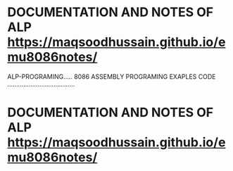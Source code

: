 #     DOCUMENTATION AND NOTES OF ALP https://maqsoodhussain.github.io/emu8086notes/

ALP-PROGRAMING.....
8086 ASSEMBLY PROGRAMING EXAPLES CODE
......................................

# DOCUMENTATION AND NOTES OF ALP https://maqsoodhussain.github.io/emu8086notes/
